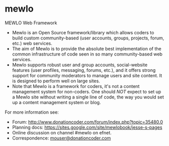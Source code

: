mewlo
=====

MEWLO Web Framework

 * Mewlo is an Open Source framework/library which allows coders to build custom community-based (user accounts, groups, projects, forum, etc.) web services.
 * The aim of Mewlo is to provide the absolute best implementation of the common infrastructure of code seen in so many community-based web services.
 * Mewlo supports robust user and group accounts, social-website features (user profiles, messaging, forums, etc.), and it offers strong support for community moderators to manage users and site content.  It is designed to perform well on large sites.
 * Note that Mewlo is a framework for coders, it's not a content management system for non-coders.  One should *NOT* expect to set up a Mewlo site without writing a single line of code, the way you would set up a content management system or blog.

For more information see:
 * Forum: http://www.donationcoder.com/forum/index.php?topic=35480.0
 * Planning docs: https://sites.google.com/site/mewlobook/jesse-s-pages
 * Online discussion on channel #mewlo on efnet.
 * Correspondence: mouser@donationcoder.com
